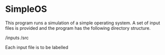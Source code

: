 # SimpleOS

This program runs a simulation of a simple operating system. A set of input files is provided and the program has the following directory structure.

/inputs
/src

Each input file is to be labelled 
